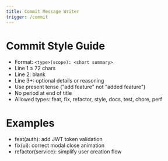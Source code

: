 ```yaml
---
title: Commit Message Writer
trigger: /commit
---
```


# Commit Style Guide
- Format: `<type>(scope): <short summary>`
- Line 1 ≤ 72 chars
- Line 2: blank
- Line 3+: optional details or reasoning
- Use present tense ("add feature" not "added feature")
- No period at end of title
- Allowed types: feat, fix, refactor, style, docs, test, chore, perf

# Examples
- feat(auth): add JWT token validation
- fix(ui): correct modal close animation
- refactor(service): simplify user creation flow
